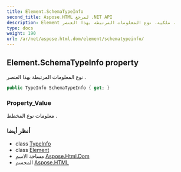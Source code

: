 ```yaml
---
title: Element.SchemaTypeInfo
second_title: Aspose.HTML لمرجع .NET API
description: Element ملكية. نوع المعلومات المرتبطة بهذا العنصر .
type: docs
weight: 190
url: /ar/net/aspose.html.dom/element/schematypeinfo/
---
```

## Element.SchemaTypeInfo property

نوع المعلومات المرتبطة بهذا العنصر .

```csharp
public TypeInfo SchemaTypeInfo { get; }
```

### Property_Value

معلومات نوع المخطط .

### أنظر أيضا

* class [TypeInfo](../../typeinfo/)
* class [Element](../)
* مساحة الاسم [Aspose.Html.Dom](../../element/)
* المجسم [Aspose.HTML](../../../)


